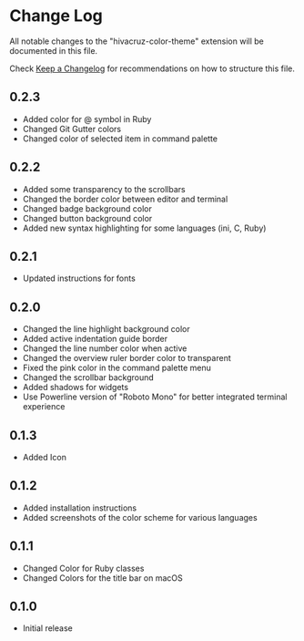 # Change Log

All notable changes to the "hivacruz-color-theme" extension will be documented in this file.

Check [Keep a Changelog](http://keepachangelog.com/) for recommendations on how to structure this file.

## 0.2.3

- Added color for @ symbol in Ruby
- Changed Git Gutter colors
- Changed color of selected item in command palette

## 0.2.2

- Added some transparency to the scrollbars
- Changed the border color between editor and terminal
- Changed badge background color
- Changed button background color
- Added new syntax highlighting for some languages (ini, C, Ruby)

## 0.2.1

- Updated instructions for fonts

## 0.2.0

- Changed the line highlight background color
- Added active indentation guide border
- Changed the line number color when active
- Changed the overview ruler border color to transparent
- Fixed the pink color in the command palette menu
- Changed the scrollbar background
- Added shadows for widgets
- Use Powerline version of "Roboto Mono" for better integrated terminal experience

## 0.1.3

- Added Icon

## 0.1.2

- Added installation instructions
- Added screenshots of the color scheme for various languages

## 0.1.1

- Changed Color for Ruby classes
- Changed Colors for the title bar on macOS

## 0.1.0

- Initial release
